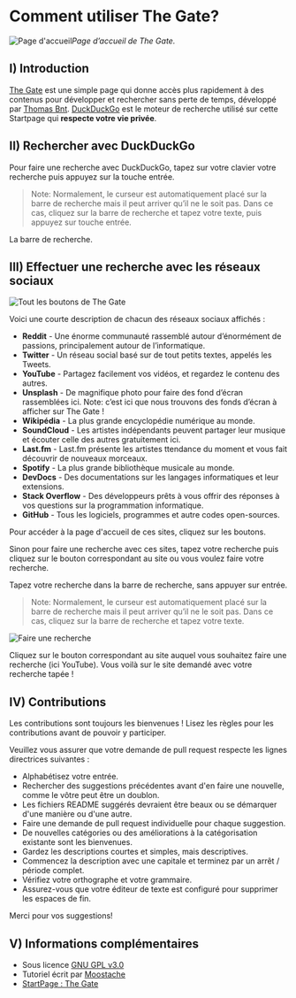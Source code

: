 # Comment utiliser The Gate?
![Page d'accueil](https://cdn.discordapp.com/attachments/195853124991188993/434495743399559188/Screenshot-2018-4-14_The_Gate.png)_Page d’accueil de The Gate._

## I) Introduction

[The Gate](https://gate.thomasbnt.fr) est une simple page qui donne accès plus rapidement à des contenus pour développer et rechercher sans perte de temps, développé par [Thomas Bnt](https://github.com/thomasbnt). [DuckDuckGo](https://duckduckgo.com) est le moteur de recherche utilisé sur cette Startpage qui **respecte votre vie privée**.

## II) Rechercher avec DuckDuckGo

Pour faire une recherche avec DuckDuckGo, tapez sur votre clavier votre recherche puis appuyez sur la touche entrée.

> Note: Normalement, le curseur est automatiquement placé sur la barre de recherche mais il peut arriver qu’il ne le soit pas. Dans ce cas, cliquez sur la barre de recherche et tapez votre texte, puis appuyez sur touche entrée.

La barre de recherche.

## III) Effectuer une recherche avec les réseaux sociaux

![Tout les boutons de The Gate](https://media.discordapp.net/attachments/195853124991188993/434498362092290054/Capture_du_2018-04-14_01-41-08.png)


Voici une courte description de chacun des réseaux sociaux affichés :

 - **Reddit** - Une énorme communauté rassemblé autour d’énormément de passions, principalement autour de l’informatique.
 - **Twitter** - Un réseau social basé sur de tout petits textes, appelés les Tweets.
 - **YouTube** - Partagez facilement vos vidéos, et regardez le contenu des autres.
 - **Unsplash** - De magnifique photo pour faire des fond d’écran rassemblées ici. Note: c’est ici que nous trouvons des fonds d’écran à afficher sur The Gate !
 - **Wikipédia** - La plus grande encyclopédie numérique au monde.
 - **SoundCloud** - Les artistes indépendants peuvent partager leur musique et écouter celle des autres gratuitement ici.
 - **Last.fm** - Last.fm présente les artistes ttendance du moment et vous fait découvrir de nouveaux morceaux.
 - **Spotify** - La plus grande bibliothèque musicale au monde.
 - **DevDocs** - Des documentations sur les langages informatiques et leur extensions.
 - **Stack Overflow** - Des développeurs prêts à vous offrir des réponses à vos questions sur la programmation informatique.
 - **GitHub** - Tous les logiciels, programmes et autre codes open-sources.

Pour accéder à la page d'accueil de ces sites, cliquez sur les boutons.

Sinon pour faire une recherche avec ces sites, tapez votre recherche puis cliquez sur le bouton correspondant au site ou vous voulez faire votre recherche.

Tapez votre recherche dans la barre de recherche, sans appuyer sur entrée.

> Note: Normalement, le curseur est automatiquement placé sur la barre de recherche mais il peut arriver qu’il ne le soit pas. Dans ce cas, cliquez sur la barre de recherche et tapez votre texte.

![Faire une recherche ](https://cdn.discordapp.com/attachments/195853124991188993/434503941057806336/wxcvbn.gif)

Cliquez sur le bouton correspondant au site auquel vous souhaitez faire une recherche (ici YouTube).
Vous voilà sur le site demandé avec votre recherche tapée !


## IV) Contributions

Les contributions sont toujours les bienvenues ! Lisez les règles pour les contributions avant de pouvoir y participer.


Veuillez vous assurer que votre demande de pull request respecte les lignes directrices suivantes :

- Alphabétisez votre entrée.
- Rechercher des suggestions précédentes avant d'en faire une nouvelle, comme le vôtre peut être un doublon.
- Les fichiers README suggérés devraient être beaux ou se démarquer d'une manière ou d'une autre.
- Faire une demande de pull request individuelle pour chaque suggestion.
- De nouvelles catégories ou des améliorations à la catégorisation existante sont les bienvenues.
- Gardez les descriptions courtes et simples, mais descriptives.
- Commencez la description avec une capitale et terminez par un arrêt / période complet.
- Vérifiez votre orthographe et votre grammaire.
- Assurez-vous que votre éditeur de texte est configuré pour supprimer les espaces de fin.

Merci pour vos suggestions!


## V) Informations complémentaires

- Sous licence [GNU GPL v3.0](LICENSE)
- Tutoriel écrit par [Moostache](https://github.com/eldiegomoustachu)
- [StartPage : The Gate](https://gate.thomasbnt.fr)
